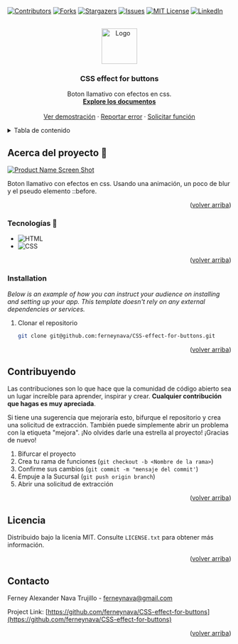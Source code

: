 <!-- Improved compatibility of back to top link: See: https://github.com/othneildrew/Best-README-Template/pull/73 -->
<a name="readme-top"></a>


[![Contributors][contributors-shield]][contributors-url]
[![Forks][forks-shield]][forks-url]
[![Stargazers][stars-shield]][stars-url]
[![Issues][issues-shield]][issues-url]
[![MIT License][license-shield]][license-url]
[![LinkedIn][linkedin-shield]][linkedin-url]



<!-- PROJECT LOGO -->
<br />
<div align="center">
  <a href="https://github.com/ferneynava/CSS-effect-for-buttons">
    <img src="./imagenes/112-book-morph-linealtrans.gif" alt="Logo" width="80" height="80">
  </a>

  <h3 align="center">CSS effect for buttons</h3>

  <p align="center">
    Boton llamativo con efectos en css.
    <br />
    <a href="https://github.com/ferneynava/CSS-effect-for-buttons"><strong>Explore los documentos</strong></a>
    <br />
    <br />
    <a href="https://github.com/ferneynava/CSS-effect-for-buttons">Ver demostración</a>
    ·
    <a href="https://github.com/ferneynava/CSS-effect-for-buttons/issues">Reportar error</a>
    ·
    <a href="https://github.com/ferneynava/CSS-effect-for-buttons/issues">Solicitar función</a>
  </p>
</div>



<!-- TABLE OF CONTENTS -->
<details>
  <summary>Tabla de contenido</summary>
  <ol>
    <li>
      <a href="#about-the-project">Acerca del proyecto</a>
      <ul>
        <li><a href="#built-with">Tecnologías 🔧</a></li>
      </ul>
    </li>
    <li>
      <a href="#getting-started">Empezando</a>
      <ul>
        <li><a href="#installation">Instalación</a></li>
      </ul>
    </li>
    <li><a href="#contributing">Contribuyendo</a></li>
    <li><a href="#license">Licencia</a></li>
    <li><a href="#contact">Contacto</a></li>
  </ol>
</details>



<!-- ABOUT THE PROJECT -->
## Acerca del proyecto 🚀

[![Product Name Screen Shot][product-screenshot]](https://github.com/ferneynava/CSS-effect-for-buttons)

Boton llamativo con efectos en css. Usando una animación, un poco de blur y el pseudo elemento ::before.

<p align="right">(<a href="#readme-top">volver arriba</a>)</p>

### Tecnologías 🔧

* ![HTML]
* ![CSS]

<p align="right">(<a href="#readme-top">volver arriba</a>)</p>

### Installation

_Below is an example of how you can instruct your audience on installing and setting up your app. This template doesn't rely on any external dependencies or services._

1. Clonar el repositorio
   ```sh
   git clone git@github.com:ferneynava/CSS-effect-for-buttons.git
   ```

<p align="right">(<a href="#readme-top">volver arriba</a>)</p>

<!-- CONTRIBUTING -->
## Contribuyendo
Las contribuciones son lo que hace que la comunidad de código abierto sea un lugar increíble para aprender, inspirar y crear. **Cualquier contribución que hagas es muy apreciada**.

Si tiene una sugerencia que mejoraría esto, bifurque el repositorio y crea una solicitud de extracción. También puede simplemente abrir un problema con la etiqueta "mejora". ¡No olvides darle una estrella al proyecto! ¡Gracias de nuevo!

1. Bifurcar el proyecto
2. Crea tu rama de funciones (`git checkout -b <Nombre de la rama>`)
3. Confirme sus cambios (`git commit -m "mensaje del commit'`)
4. Empuje a la Sucursal (`git push origin branch`)
5.  Abrir una solicitud de extracción

<p align="right">(<a href="#readme-top">volver arriba</a>)</p>



<!-- LICENSE -->
## Licencia

Distribuido bajo la licenia MIT. Consulte `LICENSE.txt` para obtener más información.

<p align="right">(<a href="#readme-top">volver arriba</a>)</p>



<!-- CONTACT -->
## Contacto 

Ferney Alexander Nava Trujillo - ferneynava@gmail.com

Project Link: [https://github.com/ferneynava/CSS-effect-for-buttons](https://github.com/ferneynava/CSS-effect-for-buttons)

<p align="right">(<a href="#readme-top">volver arriba</a>)</p>

<!-- MARKDOWN LINKS & IMAGES -->
<!-- https://www.markdownguide.org/basic-syntax/#reference-style-links -->
[contributors-shield]: https://img.shields.io/github/contributors/ferneynava/CSS-effect-for-buttons.svg?style=for-the-badge
[contributors-url]: https://github.com/ferneynava/CSS-effect-for-buttons/graphs/contributors
[forks-shield]: https://img.shields.io/github/forks/ferneynava/CSS-effect-for-buttons.svg?style=for-the-badge
[forks-url]: https://github.com/ferneynava/CSS-effect-for-buttons/network/members
[stars-shield]: https://img.shields.io/github/stars/ferneynava/CSS-effect-for-buttons.svg?style=for-the-badge
[stars-url]: https://github.com/ferneynava/CSS-effect-for-buttons/stargazers
[issues-shield]: https://img.shields.io/github/issues/ferneynava/CSS-effect-for-buttons.svg?style=for-the-badge
[issues-url]: https://github.com/ferneynava/CSS-effect-for-buttons/issues
[license-shield]: https://img.shields.io/github/license/ferneynava/CSS-effect-for-buttons.svg?style=for-the-badge
[license-url]: https://github.com/ferneynava/CSS-effect-for-buttons/blob/master/LICENSE.txt
[linkedin-shield]: https://img.shields.io/badge/-LinkedIn-black.svg?style=for-the-badge&logo=linkedin&colorB=555
[linkedin-url]: https://www.linkedin.com/in/ferney-alexander-nava-trujillo-0478a8118/
[product-screenshot]: ./imagenes/Ferneynava.gif
[HTML]: https://img.shields.io/badge/HTML5-E34F26?style=for-the-badge&logo=html5&logoColor=white
[CSS]: https://img.shields.io/badge/CSS3-1572B6?style=for-the-badge&logo=css3&logoColor=white